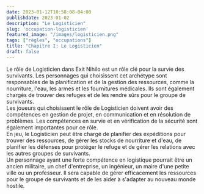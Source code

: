 ```yaml
---
date: 2023-01-12T10:58:08-04:00
publishdate: 2023-01-02
description: "Le Logisticien"
slug: 'occupation-logisticien'
featured_image: "/images/logisticien.png"
tags: ["règles", "occupations"]
title: "Chapitre I: Le Logisticien"
draft: false
---
```


Le rôle de Logisticien dans Exit Nihilo est un rôle clé pour la survie des survivants. Les personnages qui choisissent cet archétype sont responsables de la planification et de la gestion des ressources, comme la nourriture, l'eau, les armes et les fournitures médicales. Ils sont également chargés de trouver des refuges et de les rendre sûrs pour le groupe de survivants.  
Les joueurs qui choisissent le rôle de Logisticien doivent avoir des compétences en gestion de projet, en communication et en résolution de problèmes. Les compétences en survie et en vérification de la sécurité sont également importantes pour ce rôle.  
En jeu, le Logisticien peut être chargé de planifier des expéditions pour trouver des ressources, de gérer les stocks de nourriture et d'eau, de planifier les défenses pour protéger le refuge et de gérer les relations avec les autres groupes de survivants.  
Un personnage ayant une forte compétence en logistique pourrait être un ancien militaire, un chef d'entreprise, un ingénieur, un maire d'une petite ville ou un professeur. Il sera capable de gérer efficacement les ressources pour le groupe de survivants et de les aider à s'adapter au nouveau monde hostile.